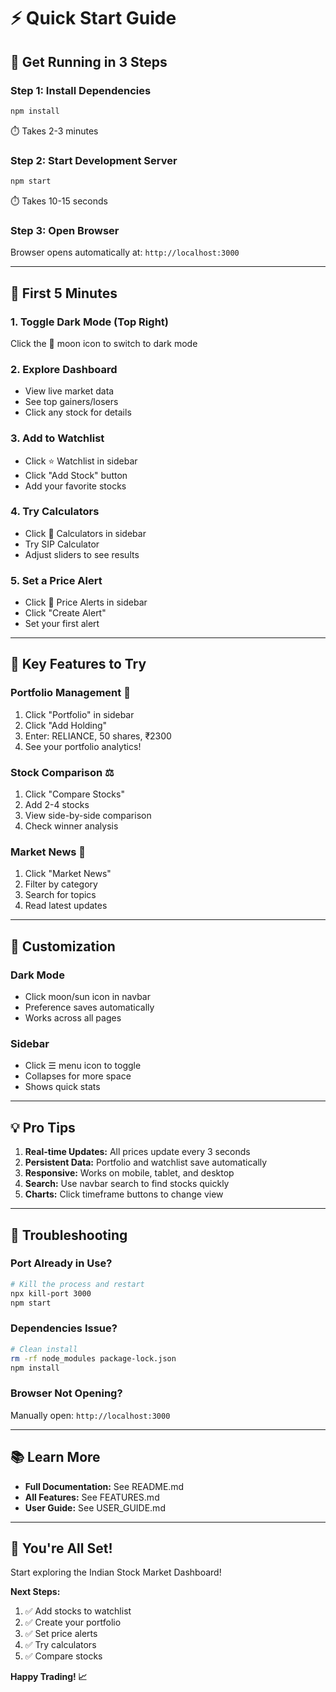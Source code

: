 # ⚡ Quick Start Guide

## 🚀 Get Running in 3 Steps

### Step 1: Install Dependencies
```bash
npm install
```
⏱️ Takes 2-3 minutes

### Step 2: Start Development Server
```bash
npm start
```
⏱️ Takes 10-15 seconds

### Step 3: Open Browser
Browser opens automatically at: `http://localhost:3000`

---

## 🎯 First 5 Minutes

### 1. Toggle Dark Mode (Top Right)
Click the 🌙 moon icon to switch to dark mode

### 2. Explore Dashboard
- View live market data
- See top gainers/losers
- Click any stock for details

### 3. Add to Watchlist
- Click ⭐ Watchlist in sidebar
- Click "Add Stock" button
- Add your favorite stocks

### 4. Try Calculators
- Click 🧮 Calculators in sidebar
- Try SIP Calculator
- Adjust sliders to see results

### 5. Set a Price Alert
- Click 🔔 Price Alerts in sidebar
- Click "Create Alert"
- Set your first alert

---

## 📱 Key Features to Try

### Portfolio Management 💼
1. Click "Portfolio" in sidebar
2. Click "Add Holding"
3. Enter: RELIANCE, 50 shares, ₹2300
4. See your portfolio analytics!

### Stock Comparison ⚖️
1. Click "Compare Stocks"
2. Add 2-4 stocks
3. View side-by-side comparison
4. Check winner analysis

### Market News 📰
1. Click "Market News"
2. Filter by category
3. Search for topics
4. Read latest updates

---

## 🎨 Customization

### Dark Mode
- Click moon/sun icon in navbar
- Preference saves automatically
- Works across all pages

### Sidebar
- Click ☰ menu icon to toggle
- Collapses for more space
- Shows quick stats

---

## 💡 Pro Tips

1. **Real-time Updates:** All prices update every 3 seconds
2. **Persistent Data:** Portfolio and watchlist save automatically
3. **Responsive:** Works on mobile, tablet, and desktop
4. **Search:** Use navbar search to find stocks quickly
5. **Charts:** Click timeframe buttons to change view

---

## 🐛 Troubleshooting

### Port Already in Use?
```bash
# Kill the process and restart
npx kill-port 3000
npm start
```

### Dependencies Issue?
```bash
# Clean install
rm -rf node_modules package-lock.json
npm install
```

### Browser Not Opening?
Manually open: `http://localhost:3000`

---

## 📚 Learn More

- **Full Documentation:** See README.md
- **All Features:** See FEATURES.md
- **User Guide:** See USER_GUIDE.md

---

## 🎉 You're All Set!

Start exploring the Indian Stock Market Dashboard!

**Next Steps:**
1. ✅ Add stocks to watchlist
2. ✅ Create your portfolio
3. ✅ Set price alerts
4. ✅ Try calculators
5. ✅ Compare stocks

**Happy Trading! 📈**
